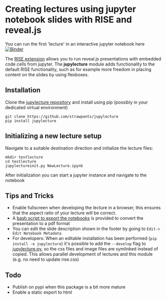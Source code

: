 # Creating lectures using jupyter notebook slides with RISE and reveal.js

You can run the first 'lecture' in an interactive jupyter notebook here [![Binder](https://mybinder.org/badge_logo.svg)](https://mybinder.org/v2/gh/strawpants/jupylecture/master?filepath=jupylecture/templates/ITCTemplateBlack.ipynb)

The [RISE extension](https://rise.readthedocs.io/en/stable/support.html) allows you to run reveal.js presentations with embedded code cells from jupyter.
The **jupylecture** module adds functionality to the default RISE functionality, such as for example more freedom in placing content on the slides by using flexboxes.


## Installation
Clone the [jupylecture repository](https://github.com/strawpants/jupylecture) and install using pip (possibly in your dedicated virtual environment)
```
git clone https://github.com/strawpants/jupylecture 
pip install jupylecture
```

## Initializing a new lecture setup
Navigate to a suitable destination direction and initialize the lecture files:
```
mkdir testlecture
cd testlecture
jupylectureinit.py NewLecture.ipynb
```
After initialization you can start a jupyter instance and navigate to the notebook

## Tips and Tricks
* Enable fullscreen when developing the lecture in a browser, this ensures that the aspect ratio of your lecture will be correct. 
* A [bash script to export the notebooks](jupylecture2pdf.sh) is provided to convert the presentation to a pdf format
* You can edit the slide description shown in the footer by going to `Edit-> Edit Notebook Metadata` 
* For developers: When an editable installation has been performed (`pip install -e jupylecture`) it's possible to add the `--develop` flag to [jupylecture.py](jupylectureinit.py), so the css files and image files are symlinked instead of copied. This allows parallel development of lectures and this module (e.g. no need to update rise.css)


## Todo
* Publish on pypi when this package is a bit more mature
* Enable a static export to html

